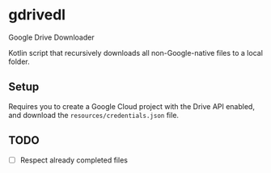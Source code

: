 # gdrivedl
Google Drive Downloader

Kotlin script that recursively downloads all non-Google-native files to a local folder. 

## Setup

Requires you to create a Google Cloud project with the Drive API enabled, 
and download the `resources/credentials.json` file.


## TODO
 
 -[ ] Respect already completed files
